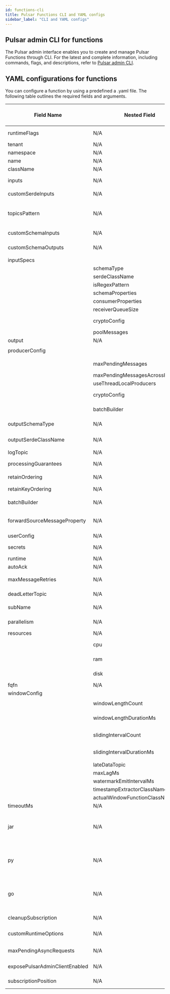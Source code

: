 ```yaml
---
id: functions-cli
title: Pulsar Functions CLI and YAML configs
sidebar_label: "CLI and YAML configs"
---
```


## Pulsar admin CLI for functions

The Pulsar admin interface enables you to create and manage Pulsar Functions through CLI. For the latest and complete information, including commands, flags, and descriptions, refer to [Pulsar admin CLI](https://pulsar.apache.org/tools/pulsar-admin/).


## YAML configurations for functions

You can configure a function by using a predefined a .yaml file. The following table outlines the required fields and arguments.

| Field Name           | Nested Field                       | Type                       | Related Command Argument   | Description                                                                                                                                                                                                                                      |
|----------------------|------------------------------------|----------------------------|----------------------------|--------------------------------------------------------------------------------------------------------------------------------------------------------------------------------------------------------------------------------------------------|
| runtimeFlags         | N/A                                | String                     | N/A                        | Any flags that you want to pass to a runtime. (for process & Kubernetes runtime only)                                                                                                                                                            |
| tenant               | N/A                                | String                     | `--tenant`                 | The tenant of a function.                                                                                                                                                                                                                        |
| namespace            | N/A                                | String                     | `--namespace`              | The namespace of a function.                                                                                                                                                                                                                     |
| name                 | N/A                                | String                     | `--name`                   | The name of a function.                                                                                                                                                                                                                          |
| className            | N/A                                | String                     | `--classname`              | The class name of a function.                                                                                                                                                                                                                    |
| inputs               | N/A                                | List<String>               | `-i`, `--inputs`           | The input topics of a function. Multiple topics can be specified as a comma-separated list.                                                                                                                                                      |
| customSerdeInputs    | N/A                                | Map<String,String>         | `--custom-serde-inputs`    | The mapping from input topics to SerDe class names.                                                                                                                                                                                              |
| topicsPattern        | N/A                                | String                     | `--topics-pattern`         | The topic pattern to consume from a list of topics under a namespace. <br />**Note:** `--input` and `--topic-pattern` are mutually exclusive. For Java functions, you need to add the SerDe class name for a pattern in `--custom-serde-inputs`. |
| customSchemaInputs   | N/A                                | Map<String,String>         | `--custom-schema-inputs`   | The mapping from input topics to schema properties.                                                                                                                                                                                              |
| customSchemaOutputs  | N/A                                | Map<String,String>         | `--custom-schema-outputs`  | The mapping from output topics to schema properties.                                                                                                                                                                                             |
| inputSpecs           |                                    | Map<String,ConsumerConfig> | `--input-specs`            | The mapping from inputs to custom configurations.                                                                                                                                                                                                |
|                      | schemaType                         | String                     | N/A                        | N/A                                                                                                                                                                                                                                              |
|                      | serdeClassName                     | String                     | N/A                        | N/A                                                                                                                                                                                                                                              |
|                      | isRegexPattern                     | Boolean                    | N/A                        | N/A                                                                                                                                                                                                                                              |
|                      | schemaProperties                   | Map<String,String>         | N/A                        | N/A                                                                                                                                                                                                                                              |
|                      | consumerProperties                 | Map<String,String>         | N/A                        | N/A                                                                                                                                                                                                                                              |
|                      | receiverQueueSize                  | Int                        | N/A                        | N/A                                                                                                                                                                                                                                              |
|                      | cryptoConfig                       | CryptoConfig               | N/A                        | https://github.com/apache/pulsar/blob/master/pulsar-client-admin-api/src/main/java/org/apache/pulsar/common/functions/CryptoConfig.java                                                                                                          |
|                      | poolMessages                       | Boolean                    | N/A                        | N/A                                                                                                                                                                                                                                              |
| output               | N/A                                | String                     | `-o`, `--output`           | The output topic of a function. If none is specified, no output is written.                                                                                                                                                                      |
| producerConfig       |                                    | ProducerConfig             | `--producer-config`        | The custom configurations for producers.                                                                                                                                                                                                         |
|                      | maxPendingMessages                 | Int                        | N/A                        | The max size of a queue that holds messages pending to receive an acknowledgment from a broker.                                                                                                                                                  |
|                      | maxPendingMessagesAcrossPartitions | Int                        | N/A                        | The number of `maxPendingMessages` across all partitions.                                                                                                                                                                                        |
|                      | useThreadLocalProducers            | Boolean                    | N/A                        | N/A                                                                                                                                                                                                                                              |
|                      | cryptoConfig                       | CryptoConfig               | N/A                        | https://github.com/apache/pulsar/blob/master/pulsar-client-admin-api/src/main/java/org/apache/pulsar/common/functions/CryptoConfig.java                                                                                                          |
|                      | batchBuilder                       | String                     | `--batch-builder`          | The type of batch construction method. Available values: `DEFAULT` and `KEY_BASED`. The default value is `DEFAULT`.                                                                                                                              |
| outputSchemaType     | N/A                                | String                     | `-st`, `--schema-type`     | The built-in schema type or custom schema class name used for message outputs.                                                                                                                                                                   |
| outputSerdeClassName | N/A                                | String                     | `--output-serde-classname` | The SerDe class used for message outputs.                                                                                                                                                                                                        |
| logTopic             | N/A                                | String                     | `--log-topic`              | The topic that the logs of a function are produced to.                                                                                                                                                                                           |
| processingGuarantees | N/A| String | `--processing-guarantees` | The processing guarantees (delivery semantics) applied to a function. Available values: `ATLEAST_ONCE`, `ATMOST_ONCE`, `EFFECTIVELY_ONCE`.
| retainOrdering | N/A| Boolean | `--retain-ordering`	 | Whether functions consume and process messages in order or not. |
| retainKeyOrdering | N/A| Boolean |	`--retain-key-ordering`	| Whether functions consume and process messages in key order or not. |
| batchBuilder | N/A| String | `--batch-builder` | Use `producerConfig.batchBuilder` instead (will be deprecated in code soon). |
| forwardSourceMessageProperty | N/A| Boolean | `--forward-source-message-property` | Whether the properties of input messages are forwarded to output topics or not during processing. When the value is set to `false`, the forwarding is disabled. |
| userConfig | N/A| Map<String,Object> | `--user-config`	| User-defined config key/values. |
| secrets | N/A| Map<String,Object> | `--secrets`	| The mapping from secretName to objects that encapsulate how the secret is fetched by the underlying secrets provider. |
| runtime | N/A| String | N/A | The runtime of a function. Available values: `java`,`python`, `go`. |
| autoAck | N/A| Boolean | `--auto-ack` | Whether the framework acknowledges messages automatically or not. |
| maxMessageRetries | N/A| Int |	`--max-message-retries` | The number of retries to process a message before giving up. |
| deadLetterTopic | N/A| String | `--dead-letter-topic` | The topic used for storing messages that are not processed successfully. |
| subName | N/A| String | `--subs-name` | The name of Pulsar source subscription used for input-topic consumers if required.|
| parallelism | N/A| Int | `--parallelism` | The parallelism factor of a function, that is, the number of function instances to run. |
| resources | N/A | Resources	| N/A| N/A	 |
| | cpu | double | `--cpu` | The CPU in cores that need to be allocated per function instance (for Kubernetes runtime only). |
| | ram | Long | `--ram` | The RAM in bytes that need to be allocated per function instance (for process/Kubernetes runtime only). |
| | disk | Long | `--disk` | The disk in bytes that need to be allocated per function instance (for Kubernetes runtime only). |
| fqfn | N/A | String | `--fqfn` | The Fully Qualified Function Name (FQFN) of a function. |
| windowConfig | | | WindowConfig | N/A| N/A|		
| | windowLengthCount | Int | `--window-length-count` | The number of messages per window. |
| | windowLengthDurationMs | Long | `--window-length-duration-ms` | The time duration (in milliseconds) per window. |
| | slidingIntervalCount | Int | `--sliding-interval-count` | The number of messages after which a window slides. |
| | slidingIntervalDurationMs | Long | `--sliding-interval-duration-ms` | The time duration after which a window slides. |
| | lateDataTopic | String | N/A	| N/A |
| | maxLagMs | Long | N/A	| N/A |
| | watermarkEmitIntervalMs | Long | N/A	| N/A |
| | timestampExtractorClassName | String | N/A	 | N/A|
| | actualWindowFunctionClassName | String | N/A	| N/A |
| timeoutMs | N/A| Long | `--timeout-ms` | The message timeout in milliseconds. |
| jar | N/A| String | `--jar` | The path of the JAR file for a function (if the function is written in Java). It also supports URL paths that workers can download the package from, including HTTP, HTTPS, file (file protocol assuming that file already exists on worker host), and function (package URL from packages management service). |
| py | N/A| String | `--py` | The path of the main Python/Python wheel file for a function (if the function is written in Python). It also supports URL paths that workers can download the package from, including HTTP, HTTPS, file (file protocol assuming that file already exists on worker host), and function (package URL from packages management service).  |
| go | N/A| String | `--go` | Path to the main Go executable binary for the function (if the function is written in Go).  It also supports URL paths that workers can download the package from, including HTTP, HTTPS, file (file protocol assuming that file already exists on worker host), and function (package URL from packages management service). |
| cleanupSubscription | N/A| Boolean | N/A | Whether the subscriptions that a function created or used should be deleted or not when the function is deleted. |
| customRuntimeOptions | N/A| String | `--custom-runtime-options` | A string that encodes options to customize the runtime. |
| maxPendingAsyncRequests | N/A| Int | `--max-message-retries` | The max number of pending async requests per instance to avoid a large number of concurrent requests. |
| exposePulsarAdminClientEnabled | N/A| Boolean | N/A | Whether the pulsar admin client is exposed to function context or not. By default, it is disabled. |
| subscriptionPosition | N/A| String | `--subs-position` | The position of Pulsar source subscription used for consuming messages from a specified location. |

